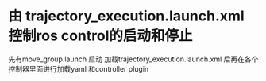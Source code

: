 # 由 trajectory_execution.launch.xml 控制ros control的启动和停止
先有move_group.launch 启动
加载trajectory_execution.launch.xml
后再在各个控制器里面进行加载yaml 和controller plugin

